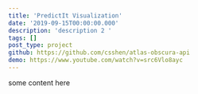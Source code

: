 ```yaml
---
title: 'PredictIt Visualization'
date: '2019-09-15T00:00:00.000'
description: 'description 2 '
tags: []
post_type: project
github: https://github.com/csshen/atlas-obscura-api
demo: https://www.youtube.com/watch?v=src6Vlo8ayc
---
```


some content here
